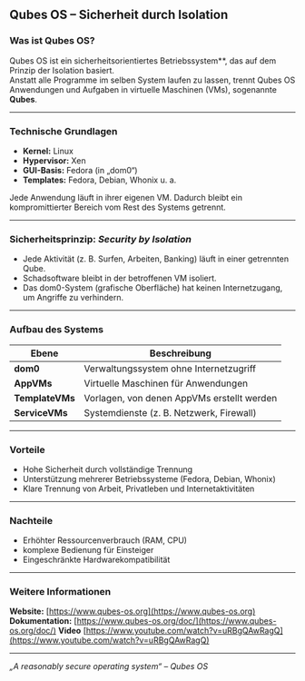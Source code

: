 ## Qubes OS – Sicherheit durch Isolation

### Was ist Qubes OS?
Qubes OS ist ein sicherheitsorientiertes Betriebssystem**, das auf dem Prinzip der Isolation basiert.  
Anstatt alle Programme im selben System laufen zu lassen, trennt Qubes OS Anwendungen und Aufgaben in virtuelle Maschinen (VMs), sogenannte **Qubes**.

---

### Technische Grundlagen
- **Kernel:** Linux  
- **Hypervisor:** Xen  
- **GUI-Basis:** Fedora (in „dom0“)  
- **Templates:** Fedora, Debian, Whonix u. a.  

Jede Anwendung läuft in ihrer eigenen VM. Dadurch bleibt ein kompromittierter Bereich vom Rest des Systems getrennt.

---

### Sicherheitsprinzip: *Security by Isolation*
- Jede Aktivität (z. B. Surfen, Arbeiten, Banking) läuft in einer getrennten Qube.  
- Schadsoftware bleibt in der betroffenen VM isoliert.  
- Das dom0-System (grafische Oberfläche) hat keinen Internetzugang, um Angriffe zu verhindern.  

---

### Aufbau des Systems
| Ebene | Beschreibung |
|-------|---------------|
| **dom0** | Verwaltungssystem ohne Internetzugriff |
| **AppVMs** | Virtuelle Maschinen für Anwendungen |
| **TemplateVMs** | Vorlagen, von denen AppVMs erstellt werden |
| **ServiceVMs** | Systemdienste (z. B. Netzwerk, Firewall) |

---

### Vorteile
- Hohe Sicherheit durch vollständige Trennung  
- Unterstützung mehrerer Betriebssysteme (Fedora, Debian, Whonix)  
- Klare Trennung von Arbeit, Privatleben und Internetaktivitäten  

---

### Nachteile
- Erhöhter Ressourcenverbrauch (RAM, CPU)  
- komplexe Bedienung für Einsteiger  
- Eingeschränkte Hardwarekompatibilität  

---

### Weitere Informationen
**Website:** [https://www.qubes-os.org](https://www.qubes-os.org)  
**Dokumentation:** [https://www.qubes-os.org/doc/](https://www.qubes-os.org/doc/)
**Video** [https://www.youtube.com/watch?v=uRBgQAwRagQ](https://www.youtube.com/watch?v=uRBgQAwRagQ)  

---
*„A reasonably secure operating system“ – Qubes OS*
